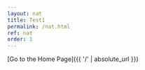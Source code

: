 ```yaml
---
layout: nat
title: Test1
permalink: /nat.html
ref: nat
order: 1
---
```




[Go to the Home Page]({{ '/' | absolute_url }})
